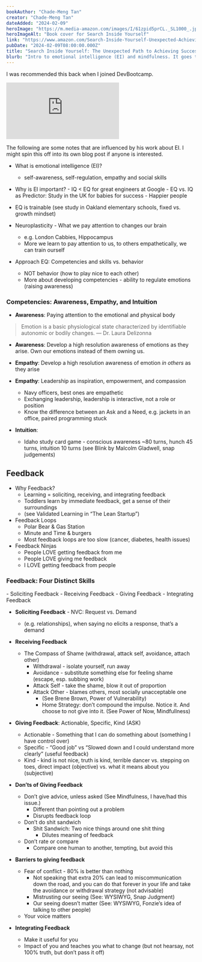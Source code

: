 ```yaml
---
bookAuthor: "Chade-Meng Tan"
creator: "Chade-Meng Tan"
dateAdded: "2024-02-09"
heroImage: "https://m.media-amazon.com/images/I/61zpid5prCL._SL1000_.jpg"
heroImageAlt: "Book cover for Search Inside Yourself"
link: "https://www.amazon.com/Search-Inside-Yourself-Unexpected-Achieving/dp/0062116932/"
pubDate: "2024-02-09T08:00:00.000Z"
title: "Search Inside Yourself: The Unexpected Path to Achieving Success, Happiness"
blurb: "Intro to emotional intelligence (EI) and mindfulness. It goes through mindfulness and meditation exercises to enhance EI, making it relevant for individuals in a modern, fast-paced workplace and lead a happier life."
---
```


I was recommended this back when I joined DevBootcamp. 

<iframe
  src="https://embed.ted.com/talks/lang/en/chade_meng_tan_everyday_compassion_at_google" 
  class="aspect-video w-full my-2"
  frameborder="0"
  scrolling="no"
  allowfullscreen>
</iframe>

The following are some notes that are influenced by his work about EI. I might spin this off into its own blog post if anyone is interested.

- What is emotional intelligence (EI)?
  - self-awareness, self-regulation, empathy and social skills
- Why is EI important?
  - IQ < EQ for great engineers at Google
  - EQ vs. IQ as Predictor: Study in the UK for babies for success
  - Happier people

- EQ is trainable (see study in Oakland elementary schools, fixed vs. growth mindset)
- Neuroplasticity - What we pay attention to changes our brain
  - e.g. London Cabbies, Hippocampus
  - More we learn to pay attention to us, to others empathetically, we can train ourself

- Approach EQ: Competencies and skills vs. behavior
  - NOT behavior (how to play nice to each other)
  - More about developing competencies - ability to regulate emotions (raising awareness)

### Competencies: Awareness, Empathy, and Intuition

- **Awareness**: Paying attention to the emotional and physical body

> Emotion is a basic physiological state characterized by identifiable autonomic or bodily changes.
> — Dr. Laura Delizonna

- **Awareness**: Develop a high resolution awareness of emotions as they arise. Own our emotions instead of them owning us.
- **Empathy**: Develop a high resolution awareness of emotion _in others_ as they arise
- **Empathy**: Leadership as inspiration, empowerment, and compassion
  - Navy officers, best ones are empathetic
  - Exchanging leadership, leadership is interactive, not a role or position
  - Know the difference between an Ask and a Need, e.g. jackets in an office, paired programming stuck

- **Intuition**:
  - Idaho study card game - conscious awareness ~80 turns, hunch 45 turns, intuition 10 turns (see Blink by Malcolm Gladwell, snap judgements)

## Feedback

- Why Feedback?
  - Learning = soliciting, receiving, and integrating feedback
  - Toddlers learn by immediate feedback, get a sense of their surroundings
  - (see Validated Learning in “The Lean Startup”)
- Feedback Loops
  - Polar Bear & Gas Station
  - Minute and Time & burgers
  - Most feedback loops are too slow (cancer, diabetes, health issues)
- Feedback Ninjas
  - People LOVE getting feedback from me
  - People LOVE giving me feedback
  - I LOVE getting feedback from people

### Feedback: Four Distinct Skills

- Soliciting Feedback
- Receiving Feedback
- Giving Feedback
- Integrating Feedback

- **Soliciting Feedback** - NVC: Request vs. Demand 
  - (e.g. relationships), when saying no elicits a response, that’s a demand
- **Receiving Feedback**
  - The Compass of Shame (withdrawal, attack self, avoidance, attach other)
    - Withdrawal - isolate yourself, run away
    - Avoidance - substitute something else for feeling shame (escape, esp. subbing work)
    - Attack Self - take the shame, blow it out of proportion
    - Attack Other - blames others, most socially unacceptable one
      - (See Brene Brown, Power of Vulnerability)
      - Home Strategy: don’t compound the impulse. Notice it. And choose to not give into it. (See Power of Now, Mindfullness)
- **Giving Feedback**: Actionable, Specific, Kind (ASK)
  - Actionable - Something that I can do something about (something I have control over)
  - Specific - “Good job” vs “Slowed down and I could understand more clearly” (useful feedback)
  - Kind - kind is not nice, truth is kind, terrible dancer vs. stepping on toes, direct impact (objective) vs. what it means about you (subjective) 

- **Don’ts of Giving Feedback**
  - Don’t give advice, unless asked (See Mindfulness, I have/had this issue.)
    - Different than pointing out a problem
    - Disrupts feedback loop
  - Don’t do shit sandwich
    - Shit Sandwich: Two nice things around one shit thing
      - Dilutes meaning of feedback
  - Don’t rate or compare
    - Compare one human to another, tempting, but avoid this

- **Barriers to giving feedback**
  - Fear of conflict - 80% is better than nothing
    - Not speaking that extra 20% can lead to miscommunication down the road, and you can do that forever in your life and take the avoidance or withdrawal strategy (not advisable)
    - Mistrusting our seeing (See: WYSIWYG, Snap Judgment)
    - Our seeing doesn’t matter (See: WYSIWYG, Fonzie’s idea of talking to other people)
  - Your voice matters
- **Integrating Feedback** 
  - Make it useful for you
  - Impact of you and teaches you what to change (but not hearsay, not 100% truth, but don’t pass it off)
